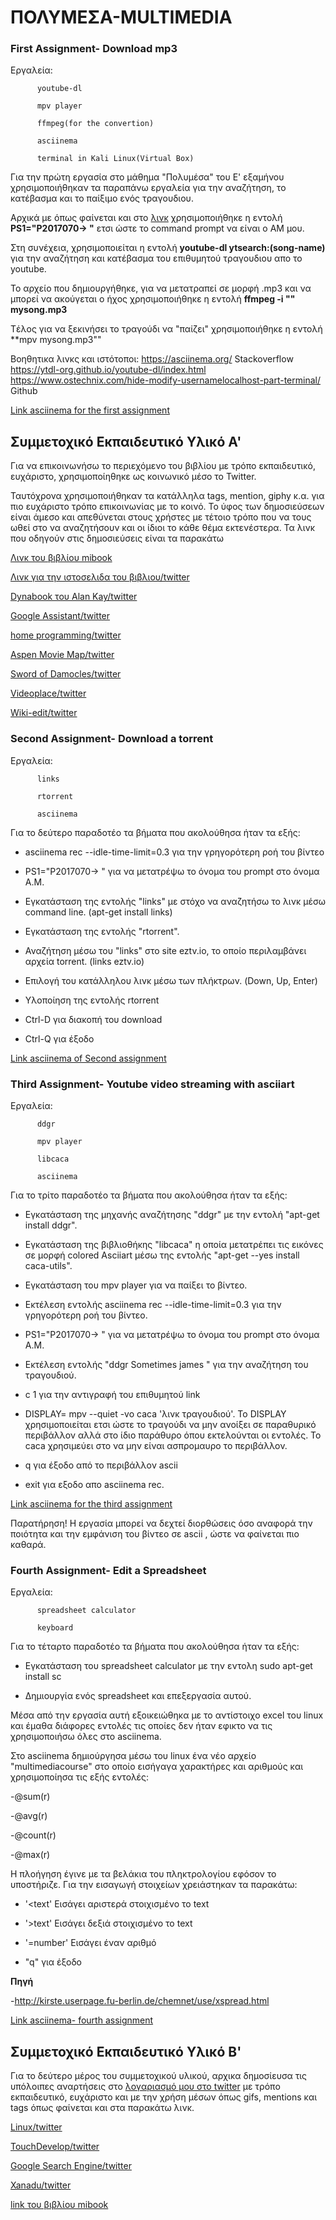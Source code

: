 # ΠΟΛΥΜΕΣΑ-MULTIMEDIA 

### First Assignment- Download mp3

Εργαλεία: 
          
          youtube-dl

          mpv player
          
          ffmpeg(for the convertion)
          
          asciinema
          
          terminal in Kali Linux(Virtual Box)
          
          
Για την πρώτη εργασία στο μάθημα "Πολυμέσα" του Ε' εξαμήνου χρησιμοποιήθηκαν τα παραπάνω εργαλεία για την αναζήτηση, το κατέβασμα και το παίξιμο ενός τραγουδιου.

Αρχικά με όπως φαίνεται και στο [λινκ](https://asciinema.org/a/Y48NlruYBUNCsIg3OtDeOHyDv) χρησιμοποιήθηκε η εντολή **PS1="P2017070-> "**
ετσι ώστε το command prompt να είναι ο ΑΜ μου.

Στη συνέχεια, χρησιμοποιείται η εντολή **youtube-dl ytsearch:(song-name)** για την αναζήτηση και κατέβασμα του επιθυμητού τραγουδιου απο το youtube.

Το αρχείο που δημιουργήθηκε, για να μετατραπεί σε μορφή .mp3 και να μπορεί να ακούγεται ο ήχος χρησιμοποιήθηκε η εντολή **ffmpeg -i "" mysong.mp3**

Tέλος για να ξεκινήσει το τραγούδι να "παίζει" χρησιμοποιήθηκε η εντολή **mpv mysong.mp3""

Βοηθητικα λινκς και ιστότοποι: https://asciinema.org/
                               Stackoverflow
                               https://ytdl-org.github.io/youtube-dl/index.html
                               https://www.ostechnix.com/hide-modify-usernamelocalhost-part-terminal/
                               Github
                               
[Link asciinema for the first assignment](https://asciinema.org/a/Y48NlruYBUNCsIg3OtDeOHyDv)                               
                               

## Συμμετοχικό Εκπαιδευτικό Υλικό A'

Για να επικοινωνήσω το περιεχόμενο του βιβλίου με τρόπο εκπαιδευτικό, ευχάριστο, χρησιμοποίηθηκε ως κοινωνικό μέσο το Twitter.

Ταυτόχρονα χρησιμοποιήθηκαν τα κατάλληλα tags, mention, giphy κ.α. για πιο ευχάριστο τρόπο επικοινωνίας με το κοινό. 
Το ύφος των δημοσιεύσεων είναι άμεσο και απεθύνεται στους χρήστες με τέτοιο τρόπο που να τους ωθεί στο να αναζητήσουν και οι ίδιοι το κάθε θέμα εκτενέστερα. Τα λινκ που οδηγούν στις δημοσιεύσεις είναι τα παρακάτω

[Λινκ του βιβλίου mibook](https://www.mibook.org/)

[Λινκ για την ιστοσελιδα του βιβλιου/twitter](https://twitter.com/farmaki4/status/1192180854409367553)

[Dynabook του Alan Kay/twitter](https://twitter.com/farmaki4/status/1192473400012353537)

[Google Assistant/twitter](https://twitter.com/farmaki4/status/1193275189028642817)

[home programming/twitter](https://twitter.com/farmaki4/status/1193277159378444289)

[Aspen Movie Map/twitter](https://twitter.com/farmaki4/status/1193352436070731776)

[Sword of Damocles/twitter](https://twitter.com/farmaki4/status/1193496946482335744)

[Videoplace/twitter](https://twitter.com/farmaki4/status/1193507880089145344)

[Wiki-edit/twitter](https://twitter.com/farmaki4/status/1193524594256338946)


### Second Assignment- Download a torrent

Εργαλεία: 
          
          links

          rtorrent
          
          asciinema 
         
         
Για το δεύτερο παραδοτέο τα βήματα που ακολούθησα ήταν τα εξής:

- asciinema rec --idle-time-limit=0.3 για την γρηγορότερη ροή του βίντεο

- PS1="P2017070-> " για να μετατρέψω το όνομα του prompt στο όνομα Α.Μ. 

- Εγκατάσταση της εντολής "links" με στόχο να αναζητήσω το λινκ μέσω command line. (apt-get install links)

- Εγκατάσταση της εντολής "rtorrent".

- Αναζήτηση μέσω του "links" στο site eztv.io, το οποίο περιλαμβάνει αρχεία torrent. (links eztv.io)

- Επιλογή του κατάλληλου λινκ μέσω των πλήκτρων. (Down, Up, Enter)

- Υλοποίηση της εντολής rtorrent

- Ctrl-D για διακοπή του download

- Ctrl-Q για έξοδο

[Link asciinema of Second assignment](https://asciinema.org/a/OMdqkJgfkkp0aFEdJN52VDS7p)

### Third Assignment- Youtube video streaming with asciiart

Εργαλεία: 

          ddgr
          
          mpv player
          
          libcaca
          
          asciinema
          
       
Για το τρίτο παραδοτέο τα βήματα που ακολούθησα ήταν τα εξής:

- Εγκατάσταση της μηχανής αναζήτησης "ddgr" με την εντολή "apt-get install ddgr".

- Εγκατάσταση της βιβλιοθήκης "libcaca" η οποία μετατρέπει τις εικόνες σε μορφή colored Asciiart μέσω της εντολής "apt-get --yes install caca-utils".

- Εγκατάσταση του mpv player για να παίξει το βίντεο.

- Εκτέλεση εντολής asciinema rec --idle-time-limit=0.3 για την γρηγορότερη ροή του βίντεο.

- PS1="P2017070-> " για να μετατρέψω το όνομα του prompt στο όνομα Α.Μ.

- Εκτέλεση εντολής "ddgr Sometimes james " για την αναζήτηση του τραγουδιού.

- c 1 για την αντιγραφή του επιθυμητού link

- DISPLAY= mpv --quiet -vo caca 'λινκ τραγουδιού'. Το DISPLAY χρησιμοποιείται ετσι ώστε το τραγούδι να μην ανοίξει σε παραθυρικό περιβάλλον αλλά στο ίδιο παράθυρο όπου εκτελούνται οι εντολές. Το caca χρησιμεύει στο να μην είναι ασπρομαυρο το περιβάλλον.

- q για έξοδο από το περιβάλλον ascii

- exit για εξοδο απο asciinema rec.

[Link asciinema for the third assignment](https://asciinema.org/a/pQHmZaSY0yHWkYKv9F2lUkCdw)

Παρατήρηση! Η εργασία μπορεί να δεχτεί διορθώσεις όσο αναφορά την ποιότητα και την εμφάνιση του βίντεο σε ascii , ώστε να φαίνεται πιο καθαρά.


### Fourth Assignment- Edit a Spreadsheet

Eργαλεία:

          spreadsheet calculator
          
          keyboard
          
          
Για το τέταρτο παραδοτέο τα βήματα που ακολούθησα ήταν τα εξής:

- Εγκατάσταση του spreadsheet calculator με την εντολη sudo apt-get install sc

- Δημιουργία ενός spreadsheet και επεξεργασία αυτού.

Μέσα από την εργασία αυτή εξοικειώθηκα με το αντίστοιχο excel του linux και έμαθα διάφορες εντολές τις οποίες δεν ήταν εφικτο να τις χρησιμοποιήσω όλες στο asciinema.

Στο asciinema δημιούργησα μέσω του linux ένα νέο αρχείο "multimediacourse" στο οποίο εισήγαγα χαρακτήρες και αριθμούς και χρησιμοποίησα τις εξής εντολές:

-@sum(r)

-@avg(r)

-@count(r)

-@max(r)

Η πλοήγηση έγινε με τα βελάκια του πληκτρολογίου εφόσον το υποστήριζε. Για την εισαγωγή στοιχείων χρειάστηκαν τα παρακάτω:

- '<text' Εισάγει αριστερά στοιχισμένο το text

- '>text' Εισάγει δεξιά στοιχισμένο το text

- '=number' Εισάγει έναν αριθμό

- "q" για έξοδο

**Πηγή**

-http://kirste.userpage.fu-berlin.de/chemnet/use/xspread.html

[Link asciinema- fourth assignment](https://asciinema.org/a/tCfe3l9Z1pbM3lyHEx9C1Cco9)


## Συμμετοχικό Εκπαιδευτικό Υλικό Β'

Για το δεύτερο μέρος του συμμετοχικού υλικού, αρχικα δημοσίευσα τις υπόλοιπες αναρτήσεις στο [λογαριασμό μου στο twitter](https://twitter.com/farmaki4) με τρόπο εκπαιδευτικό, ευχάριστο και με την χρήση μέσων όπως gifs, mentions και tags όπως φαίνεται και στα παρακάτω λινκ.

[Linux/twitter](https://twitter.com/farmaki4/status/1216335386621939712)

[TouchDevelop/twitter](https://twitter.com/farmaki4/status/1216341133342728197)

[Google Search Engine/twitter](https://twitter.com/farmaki4/status/1216083483971538944)

[Xanadu/twitter](https://twitter.com/farmaki4/status/1216097707288420353)

[link του βιβλίου mibook](https://www.mibook.org/)













